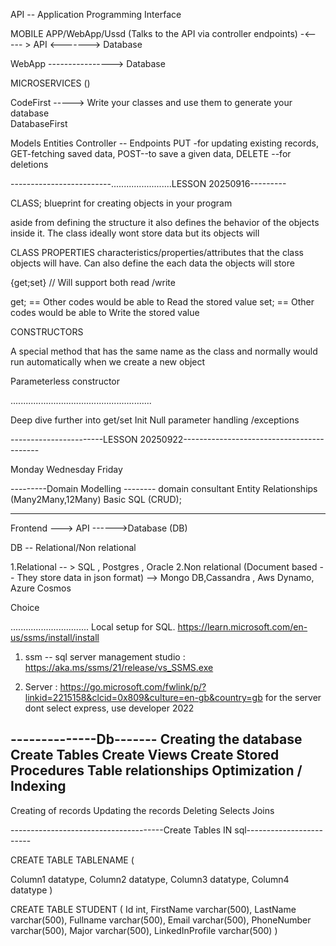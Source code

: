 API -- Application Programming Interface


MOBILE APP/WebApp/Ussd (Talks to the API via controller endpoints) -<----- > API <-------> Database  


WebApp ----------------> Database 


MICROSERVICES ()


CodeFirst      -----> Write your classes and use them to generate your database  
DatabaseFirst


Models
Entities
Controller -- Endpoints
PUT -for updating existing records,
GET-fetching saved data,
POST--to save a given data,
DELETE --for deletions



-------------------------........................LESSON 20250916---------

CLASS;
blueprint for creating objects in your program

aside from defining the structure it also defines the behavior of the objects inside it. The class ideally wont store data but its objects will

CLASS PROPERTIES
characteristics/properties/attributes that the class objects will have. Can also define the each data the objects will store


{get;set} // Will support both read /write 

get; == Other codes would be able to Read the stored value
set; == Other codes would be able to Write the stored value


CONSTRUCTORS

A special method that has the same name as the class and normally would run automatically when we create a new object


Parameterless constructor



........................................................

Deep dive further into get/set
Init 
Null parameter handling /exceptions





-----------------------LESSON 20250922------------------------------------------


Monday
Wednesday
Friday


---------Domain Modelling --------
domain consultant
Entity Relationships (Many2Many,12Many)
Basic SQL (CRUD);


-------------------------------------------------------

Frontend ---> API ------>Database (DB)

DB -- Relational/Non relational

1.Relational -- > SQL , Postgres , Oracle
2.Non relational (Document based -- They store data in json format) --> Mongo DB,Cassandra , Aws Dynamo, Azure Cosmos

Choice

...............................
Local setup for SQL. 
https://learn.microsoft.com/en-us/ssms/install/install


1. ssm -- sql server management studio : https://aka.ms/ssms/21/release/vs_SSMS.exe

2. Server  : https://go.microsoft.com/fwlink/p/?linkid=2215158&clcid=0x809&culture=en-gb&country=gb
 for the server dont select express, use developer 2022


--------------Db-------
Creating the database
Create Tables
Create Views
Create Stored Procedures
Table relationships 
Optimization / Indexing
-------------
Creating of records
Updating the records
Deleting
Selects
Joins

--------------------------------------Create Tables IN sql------------------------

CREATE TABLE TABLENAME (
 
Column1  datatype,
Column2  datatype,
Column3  datatype,
Column4  datatype
)

CREATE TABLE STUDENT (
Id int,
FirstName varchar(500),
LastName varchar(500),
Fullname varchar(500),
Email varchar(500),
PhoneNumber varchar(500),
Major varchar(500),
LinkedInProfile varchar(500)
)

















